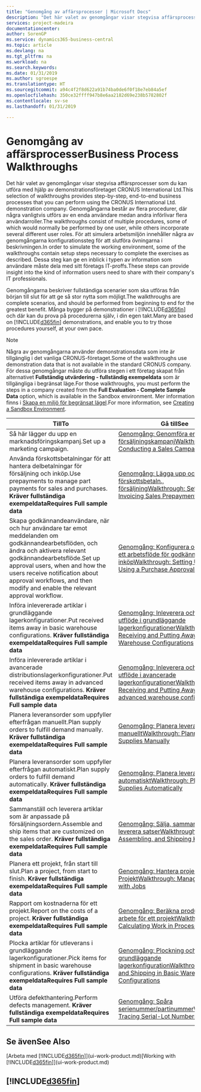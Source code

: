 ```yaml
---
title: "Genomgång av affärsprocesser | Microsoft Docs"
description: "Det här valet av genomgångar visar stegvisa affärsprocesser som du kan utföra med hjälp av demonstrationsföretaget CRONUS International Ltd. Genomgångarna består av flera procedurer, där några vanligtvis utförs av en enda användare medan andra införlivar flera användarroller. För att simulera arbetsmiljön innehåller några av genomgångarna konfigurationssteg för att slutföra övningarna i beskrivningen. Dessa steg kan ge en inblick i typen av information som användare måste dela med sitt företags IT-proffs."
services: project-madeira
documentationcenter: 
author: SorenGP
ms.service: dynamics365-business-central
ms.topic: article
ms.devlang: na
ms.tgt_pltfrm: na
ms.workload: na
ms.search.keywords: 
ms.date: 01/31/2019
ms.author: sgroespe
ms.translationtype: HT
ms.sourcegitcommit: a94c4f2f8d622a91b74ba0de6f0f18e7eb84a5ef
ms.openlocfilehash: 350ce32ffff947b8e6aa2182d69e238b5782802f
ms.contentlocale: sv-se
ms.lasthandoff: 01/31/2019

---
```

# <a name="business-process-walkthroughs"></a><span data-ttu-id="65c6d-106">Genomgång av affärsprocesser</span><span class="sxs-lookup"><span data-stu-id="65c6d-106">Business Process Walkthroughs</span></span>
<span data-ttu-id="65c6d-107">Det här valet av genomgångar visar stegvisa affärsprocesser som du kan utföra med hjälp av demonstrationsföretaget CRONUS International Ltd.</span><span class="sxs-lookup"><span data-stu-id="65c6d-107">This selection of walkthroughs provides step-by-step, end-to-end business processes that you can perform using the CRONUS International Ltd. demonstration company.</span></span> <span data-ttu-id="65c6d-108">Genomgångarna består av flera procedurer, där några vanligtvis utförs av en enda användare medan andra införlivar flera användarroller.</span><span class="sxs-lookup"><span data-stu-id="65c6d-108">The walkthroughs consist of multiple procedures, some of which would normally be performed by one user, while others incorporate several different user roles.</span></span> <span data-ttu-id="65c6d-109">För att simulera arbetsmiljön innehåller några av genomgångarna konfigurationssteg för att slutföra övningarna i beskrivningen.</span><span class="sxs-lookup"><span data-stu-id="65c6d-109">In order to simulate the working environment, some of the walkthroughs contain setup steps necessary to complete the exercises as described.</span></span> <span data-ttu-id="65c6d-110">Dessa steg kan ge en inblick i typen av information som användare måste dela med sitt företags IT-proffs.</span><span class="sxs-lookup"><span data-stu-id="65c6d-110">These steps can provide insight into the kind of information users need to share with their company's IT professionals.</span></span>  

 <span data-ttu-id="65c6d-111">Genomgångarna beskriver fullständiga scenarier som ska utföras från början till slut för att ge så stor nytta som möjligt.</span><span class="sxs-lookup"><span data-stu-id="65c6d-111">The walkthroughs are complete scenarios, and should be performed from beginning to end for the greatest benefit.</span></span> <span data-ttu-id="65c6d-112">Många bygger på demonstrationer i [!INCLUDE[d365fin](includes/d365fin_md.md)] och där kan du prova på procedurerna själv, i din egen takt.</span><span class="sxs-lookup"><span data-stu-id="65c6d-112">Many are based on [!INCLUDE[d365fin](includes/d365fin_md.md)] demonstrations, and enable you to try those procedures yourself, at your own pace.</span></span>  

> [!NOTE]
> <span data-ttu-id="65c6d-113">Några av genomgångarna använder demonstrationsdata som inte är tillgänglig i det vanliga CRONUS-företaget.</span><span class="sxs-lookup"><span data-stu-id="65c6d-113">Some of the walkthroughs use demonstration data that is not available in the standard CRONUS company.</span></span> <span data-ttu-id="65c6d-114">För dessa genomgångar måste du utföra stegen i ett företag skapat från alternativet **Fullständig utvärdering - fullständig exempeldata** som är tillgängliga i begränsat läge.</span><span class="sxs-lookup"><span data-stu-id="65c6d-114">For those walkthroughs, you must perform the steps in a company created from the **Full Evaluation - Complete Sample Data** option, which is available in the Sandbox environment.</span></span> <span data-ttu-id="65c6d-115">Mer information finns i [Skapa en miljö för begränsat lägel](across-how-create-sandbox-environment.md).</span><span class="sxs-lookup"><span data-stu-id="65c6d-115">For more information, see [Creating a Sandbox Environment](across-how-create-sandbox-environment.md).</span></span>

|<span data-ttu-id="65c6d-116">Till</span><span class="sxs-lookup"><span data-stu-id="65c6d-116">To</span></span>|<span data-ttu-id="65c6d-117">Gå till</span><span class="sxs-lookup"><span data-stu-id="65c6d-117">See</span></span>|  
|--------|---------|  
|<span data-ttu-id="65c6d-118">Så här lägger du upp en marknadsföringskampanj.</span><span class="sxs-lookup"><span data-stu-id="65c6d-118">Set up a marketing campaign.</span></span>|[<span data-ttu-id="65c6d-119">Genomgång: Genomföra en försäljningskampanj</span><span class="sxs-lookup"><span data-stu-id="65c6d-119">Walkthrough: Conducting a Sales Campaign</span></span>](walkthrough-conducting-a-sales-campaign.md)|  
|<span data-ttu-id="65c6d-120">Använda förskottsbetalningar för att hantera delbetalningar för försäljning och inköp.</span><span class="sxs-lookup"><span data-stu-id="65c6d-120">Use prepayments to manage part payments for sales and purchases.</span></span> <span data-ttu-id="65c6d-121">**Kräver fullständiga exempeldata**</span><span class="sxs-lookup"><span data-stu-id="65c6d-121">**Requires Full sample data**</span></span> |[<span data-ttu-id="65c6d-122">Genomgång: Lägga upp och fakturera förskottsbetaln., försäljning</span><span class="sxs-lookup"><span data-stu-id="65c6d-122">Walkthrough: Setting Up and Invoicing Sales Prepayments</span></span>](walkthrough-setting-up-and-invoicing-sales-prepayments.md)|  
|<span data-ttu-id="65c6d-123">Skapa godkännandeanvändare, när och hur användare tar emot meddelanden om godkännandearbetsflöden, och ändra och aktivera relevant godkännandearbetsflöde.</span><span class="sxs-lookup"><span data-stu-id="65c6d-123">Set up approval users, when and how the users receive notification about approval workflows, and then modify and enable the relevant approval workflow.</span></span>|[<span data-ttu-id="65c6d-124">Genomgång: Konfigurera och använda ett arbetsflöde för godkännande av inköp</span><span class="sxs-lookup"><span data-stu-id="65c6d-124">Walkthrough: Setting Up and Using a Purchase Approval Workflow</span></span>](walkthrough-setting-up-and-using-a-purchase-approval-workflow.md)|  
|<span data-ttu-id="65c6d-125">Införa inlevererade artiklar i grundläggande lagerkonfigurationer.</span><span class="sxs-lookup"><span data-stu-id="65c6d-125">Put received items away in basic warehouse configurations.</span></span> <span data-ttu-id="65c6d-126">**Kräver fullständiga exempeldata**</span><span class="sxs-lookup"><span data-stu-id="65c6d-126">**Requires Full sample data**</span></span>|[<span data-ttu-id="65c6d-127">Genomgång: Inleverera och införa utflöde i grundläggande lagerkonfigurationer</span><span class="sxs-lookup"><span data-stu-id="65c6d-127">Walkthrough: Receiving and Putting Away in Basic Warehouse Configurations</span></span>](walkthrough-receiving-and-putting-away-in-basic-warehousing.md)|  
|<span data-ttu-id="65c6d-128">Införa inlevererade artiklar i avancerade distributionslagerkonfigurationer.</span><span class="sxs-lookup"><span data-stu-id="65c6d-128">Put received items away in advanced warehouse configurations.</span></span> <span data-ttu-id="65c6d-129">**Kräver fullständiga exempeldata**</span><span class="sxs-lookup"><span data-stu-id="65c6d-129">**Requires Full sample data**</span></span>|[<span data-ttu-id="65c6d-130">Genomgång: Inleverera och införa utflöde i avancerade lagerkonfigurationer</span><span class="sxs-lookup"><span data-stu-id="65c6d-130">Walkthrough: Receiving and Putting Away in advanced warehouse configurations</span></span>](walkthrough-receiving-and-putting-away-in-advanced-warehousing.md)|  
|<span data-ttu-id="65c6d-131">Planera leveransorder som uppfyller efterfrågan manuellt.</span><span class="sxs-lookup"><span data-stu-id="65c6d-131">Plan supply orders to fulfill demand manually.</span></span> <span data-ttu-id="65c6d-132">**Kräver fullständiga exempeldata**</span><span class="sxs-lookup"><span data-stu-id="65c6d-132">**Requires Full sample data**</span></span>|[<span data-ttu-id="65c6d-133">Genomgång: Planera leveranser manuellt</span><span class="sxs-lookup"><span data-stu-id="65c6d-133">Walkthrough: Planning Supplies Manually</span></span>](walkthrough-planning-supplies-manually.md)|  
|<span data-ttu-id="65c6d-134">Planera leveransorder som uppfyller efterfrågan automatiskt.</span><span class="sxs-lookup"><span data-stu-id="65c6d-134">Plan supply orders to fulfill demand automatically.</span></span> <span data-ttu-id="65c6d-135">**Kräver fullständiga exempeldata**</span><span class="sxs-lookup"><span data-stu-id="65c6d-135">**Requires Full sample data**</span></span>|[<span data-ttu-id="65c6d-136">Genomgång: Planera leveranser automatiskt</span><span class="sxs-lookup"><span data-stu-id="65c6d-136">Walkthrough: Planning Supplies Automatically</span></span>](walkthrough-planning-supplies-automatically.md)|  
|<span data-ttu-id="65c6d-137">Sammanställ och leverera artiklar som är anpassade på försäljningsordern.</span><span class="sxs-lookup"><span data-stu-id="65c6d-137">Assemble and ship items that are customized on the sales order.</span></span> <span data-ttu-id="65c6d-138">**Kräver fullständiga exempeldata**</span><span class="sxs-lookup"><span data-stu-id="65c6d-138">**Requires Full sample data**</span></span>|[<span data-ttu-id="65c6d-139">Genomgång: Sälja, sammanställa och leverera satser</span><span class="sxs-lookup"><span data-stu-id="65c6d-139">Walkthrough: Selling, Assembling, and Shipping Kits</span></span>](walkthrough-selling-assembling-and-shipping-kits.md)|  
|<span data-ttu-id="65c6d-140">Planera ett projekt, från start till slut.</span><span class="sxs-lookup"><span data-stu-id="65c6d-140">Plan a project, from start to finish.</span></span> <span data-ttu-id="65c6d-141">**Kräver fullständiga exempeldata**</span><span class="sxs-lookup"><span data-stu-id="65c6d-141">**Requires Full sample data**</span></span>|[<span data-ttu-id="65c6d-142">Genomgång: Hantera projekt med Projekt</span><span class="sxs-lookup"><span data-stu-id="65c6d-142">Walkthrough: Managing Projects with Jobs</span></span>](walkthrough-managing-projects-with-jobs.md)|  
|<span data-ttu-id="65c6d-143">Rapport om kostnaderna för ett projekt.</span><span class="sxs-lookup"><span data-stu-id="65c6d-143">Report on the costs of a project.</span></span> <span data-ttu-id="65c6d-144">**Kräver fullständiga exempeldata**</span><span class="sxs-lookup"><span data-stu-id="65c6d-144">**Requires Full sample data**</span></span>|[<span data-ttu-id="65c6d-145">Genomgång: Beräkna produkter i arbete för ett projekt</span><span class="sxs-lookup"><span data-stu-id="65c6d-145">Walkthrough: Calculating Work in Process for a Job</span></span>](walkthrough-calculating-work-in-process-for-a-job.md)|  
|<span data-ttu-id="65c6d-146">Plocka artiklar för utleverans i grundläggande lagerkonfigurationer.</span><span class="sxs-lookup"><span data-stu-id="65c6d-146">Pick items for shipment in basic warehouse configurations.</span></span> <span data-ttu-id="65c6d-147">**Kräver fullständiga exempeldata**</span><span class="sxs-lookup"><span data-stu-id="65c6d-147">**Requires Full sample data**</span></span>|[<span data-ttu-id="65c6d-148">Genomgång: Plockning och leverans i grundläggande lagerkonfiguration</span><span class="sxs-lookup"><span data-stu-id="65c6d-148">Walkthrough: Picking and Shipping in Basic Warehouse Configurations</span></span>](walkthrough-picking-and-shipping-in-basic-warehousing.md)|  
|<span data-ttu-id="65c6d-149">Utföra defekthantering.</span><span class="sxs-lookup"><span data-stu-id="65c6d-149">Perform defects management.</span></span> <span data-ttu-id="65c6d-150">**Kräver fullständiga exempeldata**</span><span class="sxs-lookup"><span data-stu-id="65c6d-150">**Requires Full sample data**</span></span>|[<span data-ttu-id="65c6d-151">Genomgång: Spåra serienummer/partinummer</span><span class="sxs-lookup"><span data-stu-id="65c6d-151">Walkthrough: Tracing Serial-Lot Numbers</span></span>](walkthrough-tracing-serial-lot-numbers.md)|  

## <a name="see-also"></a><span data-ttu-id="65c6d-152">Se även</span><span class="sxs-lookup"><span data-stu-id="65c6d-152">See Also</span></span>
<span data-ttu-id="65c6d-153">[Arbeta med [!INCLUDE[d365fin](includes/d365fin_md.md)]](ui-work-product.md)</span><span class="sxs-lookup"><span data-stu-id="65c6d-153">[Working with [!INCLUDE[d365fin](includes/d365fin_md.md)]](ui-work-product.md)</span></span>  

## [!INCLUDE[d365fin](includes/free_trial_md.md)]  

